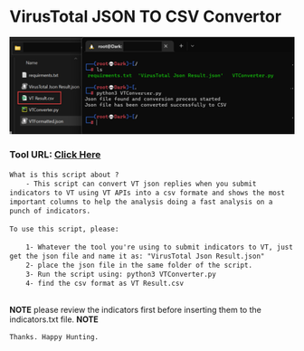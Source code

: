 # VirusTotal JSON TO CSV Convertor

![](https://raw.githubusercontent.com/Aboalfadl/aboalfadl.github.io/main/VTConvertor.png)

### Tool URL: [Click Here](https://github.com/Aboalfadl/aboalfadl.github.io/releases/download/VTConverterPython/VT.Json.To.CSV.Converter.zip)

	What is this script about ?
		- This script can convert VT json replies when you submit indicators to VT using VT APIs into a csv formate and shows the most important columns to help the analysis doing a fast analysis on a punch of indicators.
	
	To use this script, please:
	
	    1- Whatever the tool you're using to submit indicators to VT, just get the json file and name it as: "VirusTotal Json Result.json"
	    2- place the json file in the same folder of the script.
	    3- Run the script using: python3 VTConverter.py
	    4- find the csv format as VT Result.csv


​	
	**NOTE** please review the indicators first before inserting them to the indicators.txt file. **NOTE**
	
	Thanks. Happy Hunting.
